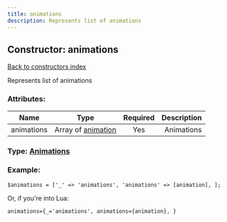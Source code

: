 ```yaml
---
title: animations
description: Represents list of animations
---
```

## Constructor: animations  
[Back to constructors index](index.md)



Represents list of animations

### Attributes:

| Name     |    Type       | Required | Description |
|----------|:-------------:|:--------:|------------:|
|animations|Array of [animation](../constructors/animation.md) | Yes|Animations|



### Type: [Animations](../types/Animations.md)


### Example:

```
$animations = ['_' => 'animations', 'animations' => [animation], ];
```  

Or, if you're into Lua:  


```
animations={_='animations', animations={animation}, }

```


